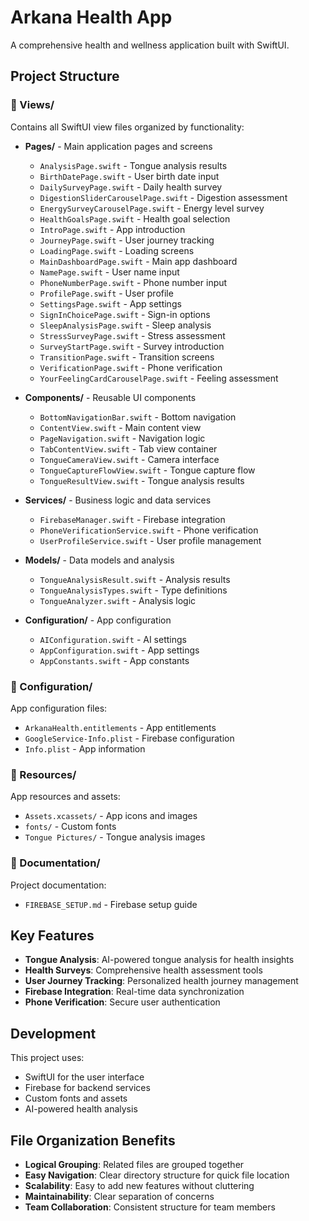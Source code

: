 # Arkana Health App

A comprehensive health and wellness application built with SwiftUI.

## Project Structure

### 📁 Views/
Contains all SwiftUI view files organized by functionality:

- **Pages/** - Main application pages and screens
  - `AnalysisPage.swift` - Tongue analysis results
  - `BirthDatePage.swift` - User birth date input
  - `DailySurveyPage.swift` - Daily health survey
  - `DigestionSliderCarouselPage.swift` - Digestion assessment
  - `EnergySurveyCarouselPage.swift` - Energy level survey
  - `HealthGoalsPage.swift` - Health goal selection
  - `IntroPage.swift` - App introduction
  - `JourneyPage.swift` - User journey tracking
  - `LoadingPage.swift` - Loading screens
  - `MainDashboardPage.swift` - Main app dashboard
  - `NamePage.swift` - User name input
  - `PhoneNumberPage.swift` - Phone number input
  - `ProfilePage.swift` - User profile
  - `SettingsPage.swift` - App settings
  - `SignInChoicePage.swift` - Sign-in options
  - `SleepAnalysisPage.swift` - Sleep analysis
  - `StressSurveyPage.swift` - Stress assessment
  - `SurveyStartPage.swift` - Survey introduction
  - `TransitionPage.swift` - Transition screens
  - `VerificationPage.swift` - Phone verification
  - `YourFeelingCardCarouselPage.swift` - Feeling assessment

- **Components/** - Reusable UI components
  - `BottomNavigationBar.swift` - Bottom navigation
  - `ContentView.swift` - Main content view
  - `PageNavigation.swift` - Navigation logic
  - `TabContentView.swift` - Tab view container
  - `TongueCameraView.swift` - Camera interface
  - `TongueCaptureFlowView.swift` - Tongue capture flow
  - `TongueResultView.swift` - Tongue analysis results

- **Services/** - Business logic and data services
  - `FirebaseManager.swift` - Firebase integration
  - `PhoneVerificationService.swift` - Phone verification
  - `UserProfileService.swift` - User profile management

- **Models/** - Data models and analysis
  - `TongueAnalysisResult.swift` - Analysis results
  - `TongueAnalysisTypes.swift` - Type definitions
  - `TongueAnalyzer.swift` - Analysis logic

- **Configuration/** - App configuration
  - `AIConfiguration.swift` - AI settings
  - `AppConfiguration.swift` - App settings
  - `AppConstants.swift` - App constants

### 📁 Configuration/
App configuration files:
- `ArkanaHealth.entitlements` - App entitlements
- `GoogleService-Info.plist` - Firebase configuration
- `Info.plist` - App information

### 📁 Resources/
App resources and assets:
- `Assets.xcassets/` - App icons and images
- `fonts/` - Custom fonts
- `Tongue Pictures/` - Tongue analysis images

### 📁 Documentation/
Project documentation:
- `FIREBASE_SETUP.md` - Firebase setup guide

## Key Features

- **Tongue Analysis**: AI-powered tongue analysis for health insights
- **Health Surveys**: Comprehensive health assessment tools
- **User Journey Tracking**: Personalized health journey management
- **Firebase Integration**: Real-time data synchronization
- **Phone Verification**: Secure user authentication

## Development

This project uses:
- SwiftUI for the user interface
- Firebase for backend services
- Custom fonts and assets
- AI-powered health analysis

## File Organization Benefits

- **Logical Grouping**: Related files are grouped together
- **Easy Navigation**: Clear directory structure for quick file location
- **Scalability**: Easy to add new features without cluttering
- **Maintainability**: Clear separation of concerns
- **Team Collaboration**: Consistent structure for team members 